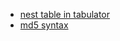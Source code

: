 * [nest table in tabulator](https://jsfiddle.net/p069ca2d/)
* [md5 syntax](https://www.markdownguide.org/cheat-sheet/)
